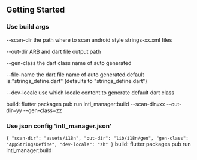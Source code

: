 ## Getting Started

### Use build args

--scan-dir      the path where to scan android style strings-xx.xml files

--out-dir       ARB and dart file output path

--gen-class     the dart class name of auto generated

--file-name     the dart file name of auto generated.default is:"strings_define.dart"
                (defaults to "strings_define.dart")

--dev-locale    use which locale content to generate default dart class

build: flutter packages pub run intl_manager:build --scan-dir=xx --out-dir=yy --gen-class=zz

### Use json config 'intl_manager.json'
`
{
  "scan-dir": "assets/i18n",
  "out-dir": "lib/i18n/gen",
  "gen-class": "AppStringsDefine",
  "dev-locale": "zh"
}
`
build: flutter packages pub run intl_manager:build
